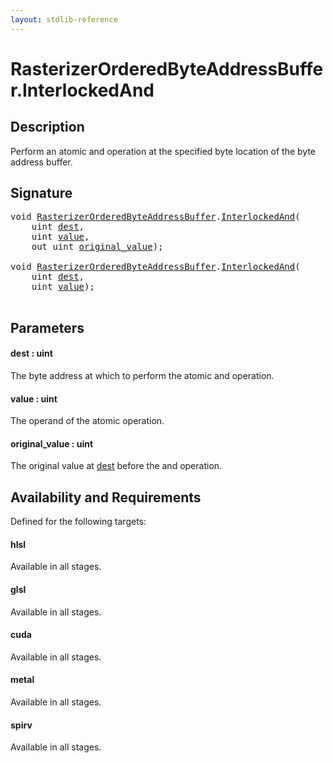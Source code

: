 ```yaml
---
layout: stdlib-reference
---
```


# RasterizerOrderedByteAddressBuffer\.InterlockedAnd

## Description

Perform an atomic and operation at the specified byte
location of the byte address buffer.



## Signature 

<pre>
<span class="code_keyword">void</span> <a href="../index.html" class="code_type">RasterizerOrderedByteAddressBuffer</a>.<a href=".html">InterlockedAnd</a>(
    <span class="code_keyword">uint</span> <a href=".html#decl-dest" class="code_param">dest</a>,
    <span class="code_keyword">uint</span> <a href=".html#decl-value" class="code_param">value</a>,
    <span class="code_keyword">out</span> <span class="code_keyword">uint</span> <a href=".html#decl-original_value" class="code_param">original_value</a>);

<span class="code_keyword">void</span> <a href="../index.html" class="code_type">RasterizerOrderedByteAddressBuffer</a>.<a href=".html">InterlockedAnd</a>(
    <span class="code_keyword">uint</span> <a href=".html#decl-dest" class="code_param">dest</a>,
    <span class="code_keyword">uint</span> <a href=".html#decl-value" class="code_param">value</a>);

</pre>

## Parameters

####  <a id="decl-dest"></a>dest  : uint
The byte address at which to perform the atomic and operation.

####  <a id="decl-value"></a>value  : uint
The operand of the atomic operation.

####  <a id="decl-original_value"></a>original\_value  : uint
The original value at <span class='code'><a href=".html#decl-dest" class="code_param">dest</a></span> before the and operation.


## Availability and Requirements

Defined for the following targets:

#### hlsl
Available in all stages.

#### glsl
Available in all stages.

#### cuda
Available in all stages.

#### metal
Available in all stages.

#### spirv
Available in all stages.



